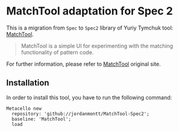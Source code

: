 # MatchTool adaptation for Spec 2
This is a migration from `Spec` to `Spec2` library of Yuriy Tymchuk tool: [MatchTool](https://github.com/Uko/MatchTool).

> MatchTool is a simple UI for experimenting with the matching functionality of pattern code.

For further information, please refer to [MatchTool](https://github.com/Uko/MatchTool) original site.

Installation
------------
In order to install this tool, you have to run the following command:

    Metacello new
      repository: 'github://jordanmontt/MatchTool-Spec2';
      baseline: 'MatchTool';
      load
